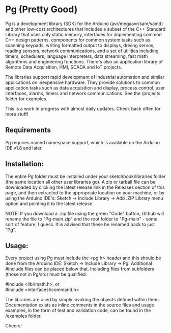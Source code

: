 # Pg (Pretty Good)

Pg is a development library (SDK) for the Arduino (avr/megaavr/sam/samd) and other low-cost architectures that includes a subset of the C++ Standard Library that uses only static memory, interfaces for implementing common C++ design patterns, components for common system tasks such as scanning keypads, writing formatted output to displays, driving servos, reading sensors, network communications, and a set of utilities including timers, schedulers, language interpreters, data streaming, fast math algorithms and engineering functions. There's also an application library of Remote Data Acquisition, HMI, SCADA and IoT projects.

The libraries support rapid development of industrial automation and similar applications on inexpensive hardware. They provide solutions to common application tasks such as data acquisition and display, process control, user interfaces, alarms, timers and network communications. See the /projects folder for examples.

This is a work in progress with almost daily updates. Check back often for more stuff!

## Requirements

Pg requires named namespace support, which is available on the Arduino IDE v1.8 and later.

## Installation:

The entire Pg folder must be installed under your sketchbook/libraries folder (the same location all other user libraries go). A zip or tarball file can be downloaded by clicking the latest release link in the Releases section of this page, and then extracted to the appropriate location on your machine, or by using the Arduino IDE's: Sketch -> Include Library -> Add .ZIP Library menu option and pointing it to the latest release. 

NOTE: If you download a .zip file using the green "Code" button, Github will rename the file to "Pg-main.zip" and the root folder to "Pg-main" - some sort of feature, I guess. It is advised that these be renamed back to just "Pg".

## Usage:

Every project using Pg must include the <pg.h> header and this should be done from the Arduino IDE: Sketch -> Include Library -> Pg. Additional #include files can be placed below that. Including files from subfolders (those not in Pg/src) must be qualified: 

<p> #include &ltlib/imath.h&gt, or <br>
#include &ltinterfaces/icommand.h&gt </p>

The libraries are used by simply invoking the objects defined within them. Documentation exists as inline comments in the source files and usage examples, in the form of test and validation code, can be found in the /examples folder.
  
Cheers!
